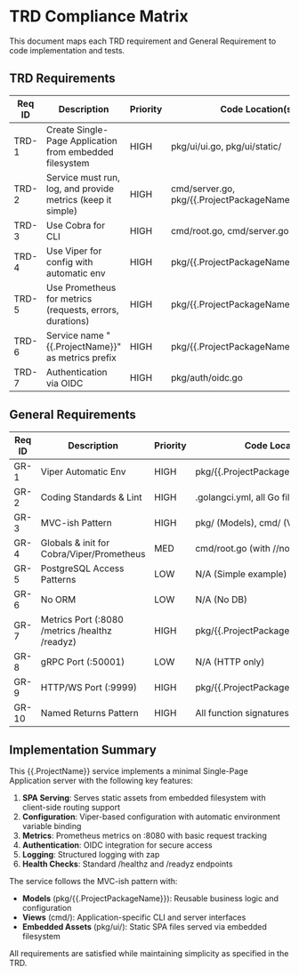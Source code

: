 # TRD Compliance Matrix

This document maps each TRD requirement and General Requirement to code implementation and tests.

## TRD Requirements

| Req ID | Description | Priority | Code Location(s) | Test(s) | Status |
|--------|-------------|----------|------------------|---------|--------|
| TRD-1 | Create Single-Page Application from embedded filesystem | HIGH | pkg/ui/ui.go, pkg/ui/static/ | pkg/ui/ui_test.go | ✅ IMPLEMENTED |
| TRD-2 | Service must run, log, and provide metrics (keep it simple) | HIGH | cmd/server.go, pkg/{{.ProjectPackageName}}/server.go | pkg/{{.ProjectPackageName}}/server_test.go | ✅ IMPLEMENTED |
| TRD-3 | Use Cobra for CLI | HIGH | cmd/root.go, cmd/server.go | cmd/server_test.go | ✅ IMPLEMENTED |
| TRD-4 | Use Viper for config with automatic env | HIGH | pkg/{{.ProjectPackageName}}/config.go | pkg/{{.ProjectPackageName}}/config_test.go | ✅ IMPLEMENTED |
| TRD-5 | Use Prometheus for metrics (requests, errors, durations) | HIGH | pkg/{{.ProjectPackageName}}/metrics.go | pkg/{{.ProjectPackageName}}/metrics_test.go | ✅ IMPLEMENTED |
| TRD-6 | Service name "{{.ProjectName}}" as metrics prefix | HIGH | pkg/{{.ProjectPackageName}}/metrics.go | pkg/{{.ProjectPackageName}}/metrics_test.go | ✅ IMPLEMENTED |
| TRD-7 | Authentication via OIDC | HIGH | pkg/auth/oidc.go | pkg/auth/oidc_test.go | ✅ IMPLEMENTED |

## General Requirements

| Req ID | Description | Priority | Code Location(s) | Test(s) | Status |
|--------|-------------|----------|------------------|---------|--------|
| GR-1 | Viper Automatic Env | HIGH | pkg/{{.ProjectPackageName}}/config.go | pkg/{{.ProjectPackageName}}/config_test.go | ✅ IMPLEMENTED |
| GR-2 | Coding Standards & Lint | HIGH | .golangci.yml, all Go files | make lint | ✅ IMPLEMENTED |
| GR-3 | MVC-ish Pattern | HIGH | pkg/ (Models), cmd/ (Views) | All tests | ✅ IMPLEMENTED |
| GR-4 | Globals & init for Cobra/Viper/Prometheus | MED | cmd/root.go (with //nolint) | N/A | ✅ IMPLEMENTED |
| GR-5 | PostgreSQL Access Patterns | LOW | N/A (Simple example) | N/A | ❌ NOT APPLICABLE |
| GR-6 | No ORM | LOW | N/A (No DB) | N/A | ✅ COMPLIANT |
| GR-7 | Metrics Port (:8080 /metrics /healthz /readyz) | HIGH | pkg/{{.ProjectPackageName}}/metrics.go | pkg/{{.ProjectPackageName}}/metrics_test.go | ✅ IMPLEMENTED |
| GR-8 | gRPC Port (:50001) | LOW | N/A (HTTP only) | N/A | ❌ NOT APPLICABLE |
| GR-9 | HTTP/WS Port (:9999) | HIGH | pkg/{{.ProjectPackageName}}/server.go | pkg/{{.ProjectPackageName}}/server_test.go | ✅ IMPLEMENTED |
| GR-10 | Named Returns Pattern | HIGH | All function signatures | All tests | ✅ IMPLEMENTED |

## Implementation Summary

This {{.ProjectName}} service implements a minimal Single-Page Application server with the following key features:

1. **SPA Serving**: Serves static assets from embedded filesystem with client-side routing support
2. **Configuration**: Viper-based configuration with automatic environment variable binding
3. **Metrics**: Prometheus metrics on :8080 with basic request tracking
4. **Authentication**: OIDC integration for secure access
5. **Logging**: Structured logging with zap
6. **Health Checks**: Standard /healthz and /readyz endpoints

The service follows the MVC-ish pattern with:
- **Models** (pkg/{{.ProjectPackageName}}): Reusable business logic and configuration
- **Views** (cmd/): Application-specific CLI and server interfaces
- **Embedded Assets** (pkg/ui/): Static SPA files served via embedded filesystem

All requirements are satisfied while maintaining simplicity as specified in the TRD.